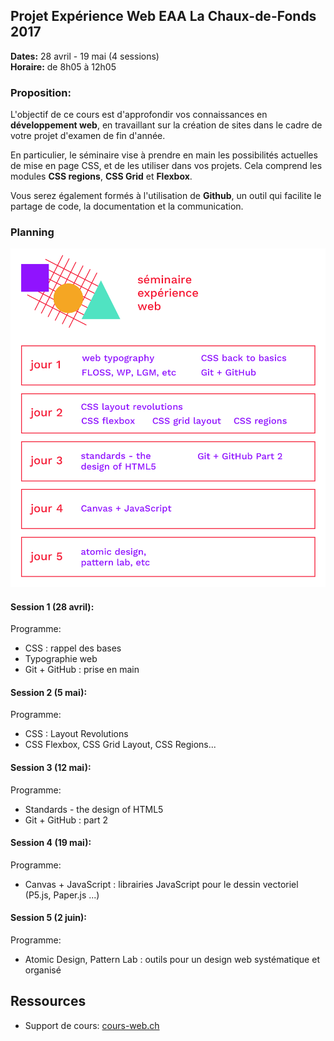 ## Projet Expérience Web EAA La Chaux-de-Fonds 2017

**Dates:** 28 avril - 19 mai (4 sessions)  
**Horaire:** de 8h05 à 12h05

### Proposition: 

L'objectif de ce cours est d'approfondir vos connaissances en **développement web**, en travaillant sur la création de sites dans le cadre de votre projet d'examen de fin d'année.

En particulier, le séminaire vise à prendre en main les possibilités actuelles de mise en page CSS, et de les utiliser dans vos projets. Cela comprend les modules **CSS regions**, **CSS Grid** et **Flexbox**.

Vous serez également formés à l'utilisation de **Github**, un outil qui facilite le partage de code, la documentation et la communication.

### Planning

![Plan des sessions](seminaire-web-sessions.png)

#### Session 1 (28 avril):

Programme:
* CSS : rappel des bases
* Typographie web
* Git + GitHub : prise en main

#### Session 2 (5 mai):

Programme:
* CSS : Layout Revolutions
* CSS Flexbox, CSS Grid Layout, CSS Regions...

#### Session 3 (12 mai):

Programme:
* Standards - the design of HTML5
* Git + GitHub : part 2

#### Session 4 (19 mai):

Programme:
* Canvas + JavaScript : librairies JavaScript pour le dessin vectoriel (P5.js, Paper.js ...)

#### Session 5 (2 juin):

Programme:
* Atomic Design, Pattern Lab : outils pour un design web systématique et organisé

## Ressources

* Support de cours: [cours-web.ch](http://cours-web.ch/)
